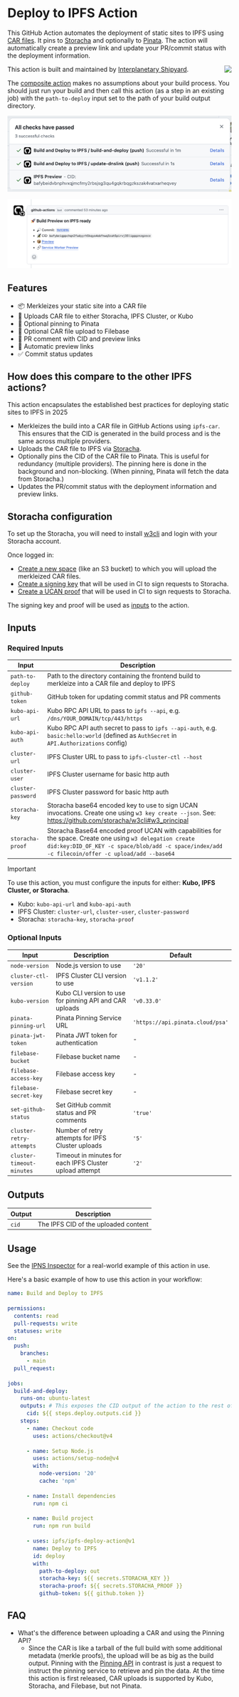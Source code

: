 # Deploy to IPFS Action

This GitHub Action automates the deployment of static sites to IPFS using [CAR files](https://docs.ipfs.tech/concepts/glossary/#car). It pins to [Storacha](https://storacha.network) and optionally to [Pinata](https://pinata.cloud). The action will automatically create a preview link and update your PR/commit status with the deployment information.

This action is built and maintained by [Interplanetary Shipyard](http://ipshipyard.com/).
<a href="http://ipshipyard.com/"><img align="right" src="https://github.com/user-attachments/assets/39ed3504-bb71-47f6-9bf8-cb9a1698f272" /></a>

The [composite action](https://docs.github.com/en/actions/sharing-automations/creating-actions/about-custom-actions#composite-actions) makes no assumptions about your build process. You should just run your build and then call this action (as a step in an existing job) with the `path-to-deploy` input set to the path of your build output directory.

![Setting commit status](./screenshot-commit-status.png)

![PR comment with CID and preview links](./screenshot-pr-comment.png)

## Features

- 📦 Merkleizes your static site into a CAR file
- 🚀 Uploads CAR file to either Storacha, IPFS Cluster, or Kubo
- 📍 Optional pinning to Pinata
- 💾 Optional CAR file upload to Filebase
- 💬 PR comment with CID and preview links
- 🔗 Automatic preview links
- ✅ Commit status updates

## How does this compare to the other IPFS actions?

This action encapsulates the established best practices for deploying static sites to IPFS in 2025

- Merkleizes the build into a CAR file in GitHub Actions using `ipfs-car`. This ensures that the CID is generated in the build process and is the same across multiple providers.
- Uploads the CAR file to IPFS via [Storacha](https://storacha.network).
- Optionally pins the CID of the CAR file to Pinata. This is useful for redundancy (multiple providers). The pinning here is done in the background and non-blocking. (When pinning, Pinata will fetch the data from Storacha.)
- Updates the PR/commit status with the deployment information and preview links.

## Storacha configuration

To set up the Storacha, you will need to install [w3cli](https://github.com/storacha/w3cli) and login with your Storacha account.

Once logged in:

- [Create a new space](https://docs.storacha.network/how-to/ci/#create-a-space) (like an S3 bucket) to which you will upload the merkleized CAR files.
- [Create a signing key](https://docs.storacha.network/how-to/ci/#create-a-signing-key) that will be used in CI to sign requests to Storacha.
- [Create a UCAN proof](https://docs.storacha.network/how-to/ci/#create-a-proof) that will be used in CI to sign requests to Storacha.

The signing key and proof will be used as [inputs](#inputs) to the action.

## Inputs

### Required Inputs

| Input              | Description                                                                                                                                                                                                  |
| ------------------ | ------------------------------------------------------------------------------------------------------------------------------------------------------------------------------------------------------------ |
| `path-to-deploy`   | Path to the directory containing the frontend build to merkleize into a CAR file and deploy to IPFS                                                                                                          |
| `github-token`     | GitHub token for updating commit status and PR comments                                                                                                                                                      |
| `kubo-api-url`     | Kubo RPC API URL to pass to `ipfs --api`, e.g. `/dns/YOUR_DOMAIN/tcp/443/https`                                                                                                                              |
| `kubo-api-auth`    | Kubo RPC API auth secret to pass to `ipfs --api-auth`, e.g. `basic:hello:world` (defined as `AuthSecret` in `API.Authorizations` config)                                                                     |
| `cluster-url`      | IPFS Cluster URL to pass to `ipfs-cluster-ctl --host`                                                                                                                                                        |
| `cluster-user`     | IPFS Cluster username for basic http auth                                                                                                                                                                    |
| `cluster-password` | IPFS Cluster password for basic http auth                                                                                                                                                                    |
| `storacha-key`     | Storacha base64 encoded key to use to sign UCAN invocations. Create one using `w3 key create --json`. See: https://github.com/storacha/w3cli#w3_principal                                                    |
| `storacha-proof`   | Storacha Base64 encoded proof UCAN with capabilities for the space. Create one using `w3 delegation create did:key:DID_OF_KEY -c space/blob/add -c space/index/add -c filecoin/offer -c upload/add --base64` |

> [!IMPORTANT]
> To use this action, you must configure the inputs for either: **Kubo, IPFS Cluster, or Storacha**.
>
> - Kubo: `kubo-api-url` and `kubo-api-auth`
> - IPFS Cluster: `cluster-url`, `cluster-user`, `cluster-password`
> - Storacha: `storacha-key`, `storacha-proof`

### Optional Inputs

| Input                     | Description                                             | Default                          |
| ------------------------- | ------------------------------------------------------- | -------------------------------- |
| `node-version`            | Node.js version to use                                  | `'20'`                           |
| `cluster-ctl-version`     | IPFS Cluster CLI version to use                         | `'v1.1.2'`                       |
| `kubo-version`            | Kubo CLI version to use for pinning API and CAR uploads | `'v0.33.0'`                      |
| `pinata-pinning-url`      | Pinata Pinning Service URL                              | `'https://api.pinata.cloud/psa'` |
| `pinata-jwt-token`        | Pinata JWT token for authentication                     | -                                |
| `filebase-bucket`         | Filebase bucket name                                    | -                                |
| `filebase-access-key`     | Filebase access key                                     | -                                |
| `filebase-secret-key`     | Filebase secret key                                     | -                                |
| `set-github-status`       | Set GitHub commit status and PR comments                | `'true'`                         |
| `cluster-retry-attempts`  | Number of retry attempts for IPFS Cluster uploads       | `'5'`                            |
| `cluster-timeout-minutes` | Timeout in minutes for each IPFS Cluster upload attempt | `'2'`                            |

## Outputs

| Output | Description                          |
| ------ | ------------------------------------ |
| `cid`  | The IPFS CID of the uploaded content |

## Usage

See the [IPNS Inspector](https://github.com/ipfs/ipns-inspector/blob/main/.github/workflows/build.yml) for a real-world example of this action in use.

Here's a basic example of how to use this action in your workflow:

```yaml
name: Build and Deploy to IPFS

permissions:
  contents: read
  pull-requests: write
  statuses: write
on:
  push:
    branches:
      - main
  pull_request:

jobs:
  build-and-deploy:
    runs-on: ubuntu-latest
    outputs: # This exposes the CID output of the action to the rest of the workflow
      cid: ${{ steps.deploy.outputs.cid }}
    steps:
      - name: Checkout code
        uses: actions/checkout@v4

      - name: Setup Node.js
        uses: actions/setup-node@v4
        with:
          node-version: '20'
          cache: 'npm'

      - name: Install dependencies
        run: npm ci

      - name: Build project
        run: npm run build

      - uses: ipfs/ipfs-deploy-action@v1
        name: Deploy to IPFS
        id: deploy
        with:
          path-to-deploy: out
          storacha-key: ${{ secrets.STORACHA_KEY }}
          storacha-proof: ${{ secrets.STORACHA_PROOF }}
          github-token: ${{ github.token }}
```

## FAQ

- What's the difference between uploading a CAR and using the Pinning API?
  - Since the CAR is like a tarball of the full build with some additional metadata (merkle proofs), the upload will be as big as the build output. Pinning with the [Pinning API](https://github.com/ipfs/pinning-services-api-spec) in contrast is just a request to instruct the pinning service to retrieve and pin the data. At the time this action is first released, CAR uploads is supported by Kubo, Storacha, and Filebase, but not Pinata.
